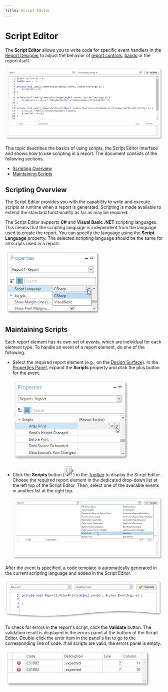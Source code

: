 ```yaml
---
title: Script Editor
---
```

# Script Editor
The **Script Editor** allows you to write code for specific event handlers in the [Report Designer](../../report-designer-for-wpf.md) to adjust the behavior of [report controls](../report-elements/report-controls.md), [bands](../report-elements/report-bands.md) or the report itself.

![WPFDesigner_ScriptEditor](../../../../images/img123181.png)

This topic describes the basics of using scripts, the Script Editor interface and shows how to use scripting in a report. The document consists of the following sections.
* [Scripting Overview](#overview)
* [Maintaining Scripts](#maintaining)

<a name="overview"/>

## Scripting Overview
The Script Editor provides you with the capability to write and execute scripts at runtime when a report is generated. Scripting is made available to extend the standard functionality as far as may be required.

The Script Editor supports **C#** and **Visual Basic .NET** scripting languages. This means that the scripting language is independent from the language used to create the report. You can specify the language using the **Script Language** property. The selected scripting language should be the same for all scripts used in a report.

![WPFDesigner_ScriptLanguageProperty](../../../../images/img123135.png)

<a name="maintaining"/>

## Maintaining Scripts
Each report element has its own set of events, which are individual for each element type. To handle an event of a report element, do one of the following.
* Select the required report element (e.g., on the [Design Surface](design-surface.md)). In the [Properties Panel](properties-panel.md), expand the **Scripts** property and click the plus button for the event.
	
	![WPFDesigner_AddingScriptViaPropertiesPanel](../../../../images/img123167.png)
* Click the **Scripts** button (![WPFDesigner_Toolbar_ScriptEditor](../../../../images/img120434.png)) in the [Toolbar](toolbar.md) to display the Script Editor. Choose the required report element in the dedicated drop-down list at the left top of the Script Editor. Then, select one of the available events in another list at the right top.
	
	![WPFDesigner_AddingScriptViaScriptEditor](../../../../images/img123168.png)

After the event is specified, a code template is automatically generated in the current scripting language and added in the Script Editor.

![WPFDesigner_ScriptTemplate](../../../../images/img123170.png)

To check for errors in the report's script, click the **Validate** button. The validation result is displayed in the errors panel at the bottom of the Script Editor. Double-click the error item in the panel's list to go to the corresponding line of code. If all scripts are valid, the errors panel is empty.

![WPFDesigner_ScriptErrorPanel](../../../../images/img123171.png)